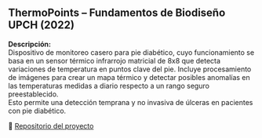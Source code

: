 ## ThermoPoints – Fundamentos de Biodiseño UPCH (2022)

**Descripción:**  
Dispositivo de monitoreo casero para pie diabético, cuyo funcionamiento se basa en un sensor térmico infrarrojo matricial de 8x8 que detecta variaciones de temperatura en puntos clave del pie. 
Incluye procesamiento de imágenes para crear un mapa térmico y detectar posibles anomalías en las temperaturas medidas a diario respecto a un rango seguro preestablecido.  
Esto permite una detección temprana y no invasiva de úlceras en pacientes con pie diabético.

🔗 [Repositorio del proyecto](https://docs.google.com/spreadsheets/d/1pWPAZDDuYlCkZ9kXT5DVJyX6t4pdyvmqjovKntWg9e4/edit?gid=0#gid=0)
